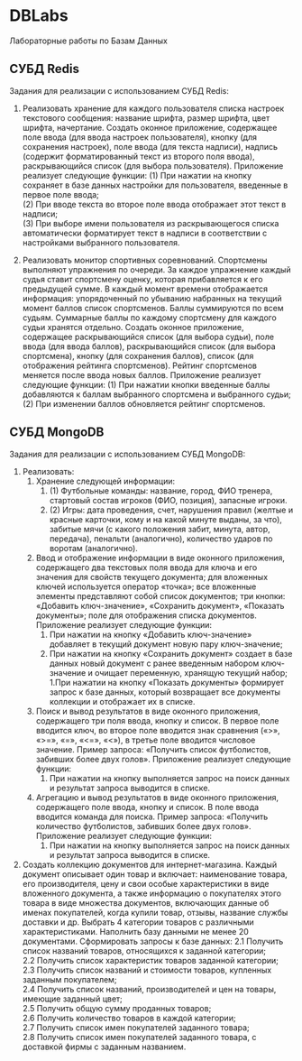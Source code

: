 # DBLabs
Лабораторные работы по Базам Данных

## СУБД Redis
Задания для реализации с использованием СУБД Redis:
1. Реализовать хранение для каждого пользователя списка настроек текстового сообщения: название шрифта, размер шрифта, цвет шрифта, начертание. Создать оконное приложение, содержащее поле ввода (для ввода настроек пользователя), кнопку (для сохранения настроек), поле ввода (для текста надписи), надпись (содержит форматированный текст из второго поля ввода), раскрывающийся список (для выбора пользователя). Приложение реализует следующие функции:
	(1) При нажатии на кнопку сохраняет в базе данных настройки для пользователя, введенные в первое поле ввода;	
	(2) При вводе текста во второе поле ввода отображает этот текст в надписи;	
	(3) При выборе имени пользователя из раскрывающегося списка автоматически форматирует текст в надписи в соответствии с настройками выбранного пользователя.

2. Реализовать монитор спортивных соревнований. Спортсмены выполняют упражнения по очереди. За каждое упражнение каждый судья ставит спортсмену оценку, которая прибавляется к его предыдущей сумме. В каждый момент времени отображается информация: упорядоченный по убыванию набранных на текущий момент баллов список спортсменов. Баллы суммируются по всем судьям. Суммарные баллы по каждому спортсмену для каждого судьи хранятся отдельно. Создать оконное приложение, содержащее раскрывающийся список (для выбора судьи), поле ввода (для ввода баллов), раскрывающийся список (для выбора спортсмена), кнопку (для сохранения баллов), список (для отображения рейтинга спортсменов). Рейтинг спортсменов меняется после ввода новых баллов. Приложение реализует следующие функции:
	(1) При нажатии кнопки введенные баллы добавляются к баллам выбранного спортсмена и выбранного судьи;
	(2) При изменении баллов обновляется рейтинг спортсменов.

## СУБД MongoDB
Задания для реализации с использованием СУБД MongoDB:
1. Реализовать:  
 	1. Хранение следующей информации:  
		1. (1) Футбольные команды: название, город, ФИО тренера, стартовый состав игроков (ФИО, позиция), запасные игроки.  
		1. (2) Игры: дата проведения, счет, нарушения правил (желтые и красные карточки, кому и на какой минуте выданы, за что), забитые мячи (с какого положения забит, минута, автор, передача), пенальти (аналогично), количество ударов по воротам (аналогично).  
	1. Ввод и отображение информации в виде оконного приложения, содержащего два текстовых поля ввода для ключа и его значения для свойств текущего документа; для вложенных ключей используется оператор «точка»; все вложенные элементы представляют собой список документов; три кнопки: «Добавить ключ-значение», «Сохранить документ», «Показать документы»; поле для отображения списка документов. Приложение реализует следующие функции:  
		1. При нажатии на кнопку «Добавить ключ-значение» добавляет в текущий документ новую пару ключ-значение;  
		1. При нажатии на кнопку «Сохранить документ» создает в базе данных новый документ с ранее введенным набором ключ-значение и очищает переменную, хранящую текущий набор;  
		1.При нажатии на кнопку «Показать документы» формирует запрос к базе данных, который возвращает все документы коллекции и отображает их в списке.  
	1. Поиск и вывод результатов в виде оконного приложения, содержащего три поля ввода, кнопку и список. В первое поле вводится ключ, во второе поле вводится знак сравнения («>», «>=», «=», «<=», «<»), в третье поле вводится числовое значение. Пример запроса: «Получить список футболистов, забивших более двух голов». Приложение реализует следующие функции:  
		1. При нажатии на кнопку выполняется запрос на поиск данных и результат запроса выводится в списке.  
	1. Агрегацию и вывод результатов в виде оконного приложения, содержащего поле ввода, кнопку и список. В поле ввода вводится команда для поиска. Пример запроса: «Получить количество футболистов, забивших более двух голов». Приложение реализует следующие функции:  
		1. При нажатии на кнопку выполняется запрос на поиск данных и результат запроса выводится в списке.   
2. Создать коллекцию документов для интернет-магазина. Каждый документ описывает один товар и включает: наименование товара, его производителя, цену и свои особые характеристики в виде вложенного документа, а также информацию о покупателях этого товара в виде множества документов, включающих данные об именах покупателей, когда купили товар, отзывы, название службы доставки и др. Выбрать 4 категории товаров с различными характеристиками. Наполнить базу данными не менее 20 документами. Сформировать запросы к базе данных:
		2.1 Получить список названий товаров, относящихся к заданной категории;  
		2.2 Получить список характеристик товаров заданной категории;  
		2.3 Получить список названий и стоимости товаров, купленных заданным покупателем;  
		2.4 Получить список названий, производителей и цен на товары, имеющие заданный цвет;  
		2.5 Получить общую сумму проданных товаров;  
		2.6 Получить количество товаров в каждой категории;  
		2.7 Получить список имен покупателей заданного товара;  
		2.8 Получить список имен покупателей заданного товара, с доставкой фирмы с заданным названием.  
